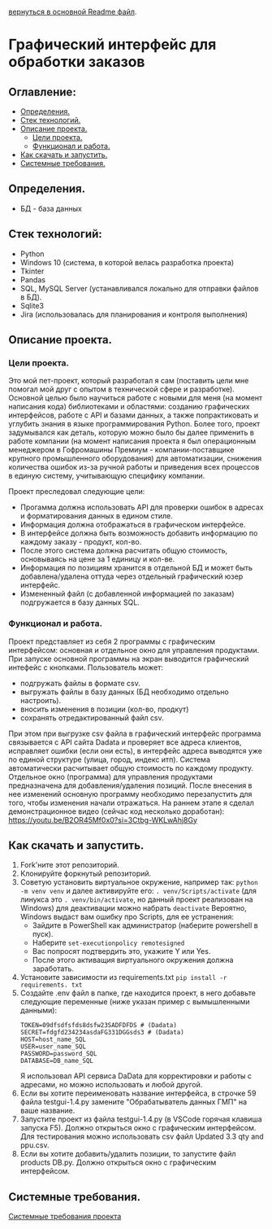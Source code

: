 [вернуться в основной Readme файл](https://github.com/gaifut/Project0).

# Графический интерфейс для обработки заказов

## Оглавление:
- [Определения.](#Определения)
- [Стек технологий.](#Стек-технологий)
- [Описание проекта.](#Описание-проекта)
  - [Цели проекта.](#Цели-проекта)
  - [Функционал и работа.](#Функционал-и-работа)
- [Как скачать и запустить.](#Как-скачать-и-запустить)
- [Системные требования.](#Системные-требования)

## Определения.
- БД - база данных

## Стек технологий:
- Python
- Windows 10 (система, в которой велась разработка проекта)
- Tkinter
- Pandas
- SQL, MySQL Server (устанавливался локально для отправки файлов в БД).
- Sqlite3
- Jira (использовалась для планирования и контроля выполнения)

## Описание проекта.
### Цели проекта.
Это мой пет-проект, который разработал я сам (поставить цели мне помогал мой друг с опытом в технической сфере и разработке). 
Основной целью было научиться работе с новыми для меня (на момент написания кода) библиотеками и областями: созданию графических интерфейсов, работе с API и базами данных, а также попрактиковать и углубить знания в языке программирования Python.
Более того, проект задумывался как деталь, которую можно было бы далее применить в работе компании (на момент написания проекта я был операционным менеджером в Гофромашины Премиум - компании-поставщике крупного промышленного оборудования) для автоматизации, снижения количества ошибок из-за ручной работы и приведения всех процессов в единую систему, учитывающую специфику компании.

Проект преследовал следующие цели:
- Прогамма должна использовать API для проверки ошибок в адресах и форматирования данных в едином стиле.
- Информация должна отображаться в графическом интерфейсе.
- В интерфейсе должна быть возможность добавить информацию по каждому заказу - продукт, кол-во.
- После этого система должна расчитать общую стоимость, основываясь на цене за 1 единицу и кол-ве.
- Информация по позициям хранится в отдельной БД и может быть добавлена/удалена оттуда через отдельный графический юзер интерфейс.
- Измененный файл (с добавленной информацией по заказам) подгружается в базу данных SQL.
### Функционал и работа.
Проект представляет из себя 2 программы с графическим интерфейсом: основная и отдельное окно для управления продуктами. 
При запуске основной программы на экран выводится графический интефейс с кнопками. Пользователь может:
- подгружать файлы в формате csv.
- выгружать файлы в базу данных (БД необходимо отдельно настроить).
- вносить изменения в позиции (кол-во, продкут)
- сохранять отредактированный файл csv.

При этом при выгрузке csv файла в графический интерфейс программа связывается с API сайта Dadata и проверяет все адреса клиентов, исправляет ошибки (если они есть), в интерфейс адреса выводятся уже по единой структуре (улица, город, индекс итп).
Система автоматически расчитывает общую стоимость по каждому продукту.
Отдельное окно (программа) для управления продуктами предназначена для добавления/удаления позиций. После внесения в нее изменений основную программу необходимо перезапустить для того, чтобы изменения начали отражаться.
На раннем этапе я сделал демонстрационное видео (сейчас код несколько доработан): https://youtu.be/B2OR45Mf0x0?si=3Ctbg-WKLwAhj8Gy

## Как скачать и запустить.
1. Fork'ните этот репозиторий.
2. Клонируйте форкнутый репозиторий.
3. Советую установить виртуальное окружение, например так: ```python -m venv venv```
   и далее активируйте его: ```. venv/Scripts/activate``` (для линукса это ```. venv/bin/activate```, но данный проект реализован на Windows)
   для деактивации можно набрать ```deactivate```
   Вероятно, Windows выдаст вам ошибку про Scripts, для ее устранения:
    - Зайдите в PowerShell как администратор (наберите powershell в пуск).
    - Наберите ```set-executionpolicy remotesigned```
    - Вас попросят подтвердить это, укажите Y или Yes.
    - После этого активащия виртуального окружения должна заработать.
4. Установите зависимости из requirements.txt
   ```pip install -r requirements. txt```
5. Создайте .env файл в папке, где находится проект, в него добавьте следующие переменные (ниже указан пример с вымышленными данными):
   ```
   TOKEN=09dfsdfsfds8dsfw23SADFDFDS # (Dadata)
   SECRET=fdgfd234234asdaFG331DGGsds3 # (Dadata)
   HOST=host_name_SQL
   USER=user_name_SQL
   PASSWORD=password_SQL
   DATABASE=DB_name_SQL
   ```
   Я использовал API сервиса DaData для корректировки и работы с адресами, но можно использовать и любой другой.
6. Если вы хотите переименовать название интерфейса, в строчке 59 файла testgui-1.4.py замените "Обрабатыватель данных ГМП" на ваше название.
7. Запустите проект из файла testgui-1.4.py (в VSCode горячая клавиша запуска F5). Должно открыться окно с графическим интерфейсом. Для тестирования можно использовать csv файл Updated 3.3 qty and ppu.csv.
8. Если вы хотите добавить/удалить позиции, то запустите файл products DB.py. Должно открыться окно с графическим интерфейсом.
## Системные требования.
[Системные требования проекта](https://github.com/gaifut/Project0/blob/main/requirements.txt)

